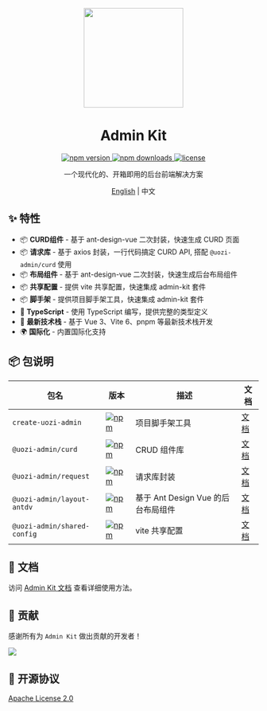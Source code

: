 <p align="center">
  <img src="https://uozi-tech.github.io/admin-kit/logo.svg" width="200" />
</p>

<h1 align="center">Admin Kit</h1>

<p align="center">
  <a href="https://www.npmjs.com/package/create-uozi-admin">
    <img src="https://img.shields.io/npm/v/create-uozi-admin.svg" alt="npm version" />
  </a>
  <a href="https://www.npmjs.com/package/create-uozi-admin">
    <img src="https://img.shields.io/npm/dm/create-uozi-admin.svg" alt="npm downloads" />
  </a>
  <a href="https://github.com/uozi-tech/admin-kit/blob/main/LICENSE">
    <img src="https://img.shields.io/github/license/uozi-tech/admin-kit" alt="license" />
  </a>
</p>

<p align="center">一个现代化的、开箱即用的后台前端解决方案</p>

<p align="center">
  <a href="./README.en.md">English</a> | 中文
</p>

## ✨ 特性

- 📦 **CURD组件** - 基于 ant-design-vue 二次封装，快速生成 CURD 页面
- 📦 **请求库** - 基于 axios 封装，一行代码搞定 CURD API, 搭配 `@uozi-admin/curd` 使用
- 📦 **布局组件** - 基于 ant-design-vue 二次封装，快速生成后台布局组件
- 📦 **共享配置** - 提供 vite 共享配置，快速集成 admin-kit 套件
- 📦 **脚手架** - 提供项目脚手架工具，快速集成 admin-kit 套件
- 🎯 **TypeScript** - 使用 TypeScript 编写，提供完整的类型定义
- 🚀 **最新技术栈** - 基于 Vue 3、Vite 6、pnpm 等最新技术栈开发
- 🌍 **国际化** - 内置国际化支持

## 📦 包说明

| 包名 | 版本 | 描述 | 文档 |
| --- | --- | --- | --- |
| `create-uozi-admin` | [![npm](https://img.shields.io/npm/v/create-uozi-admin.svg)](https://www.npmjs.com/package/create-uozi-admin) | 项目脚手架工具 | [文档](https://admin-kit.uozi.com/zh/cli/quick-start) |
| `@uozi-admin/curd` | [![npm](https://img.shields.io/npm/v/@uozi-admin/curd.svg)](https://www.npmjs.com/package/@uozi-admin/curd) | CRUD 组件库 | [文档](https://admin-kit.uozi.com/zh/curd/intro) |
| `@uozi-admin/request` | [![npm](https://img.shields.io/npm/v/@uozi-admin/request.svg)](https://www.npmjs.com/package/@uozi-admin/request) | 请求库封装 | [文档](https://admin-kit.uozi.com/zh/request/quick-start) |
| `@uozi-admin/layout-antdv` | [![npm](https://img.shields.io/npm/v/@uozi-admin/layout-antdv.svg)](https://www.npmjs.com/package/@uozi-admin/layout-antdv) | 基于 Ant Design Vue 的后台布局组件 | [文档](https://admin-kit.uozi.com/zh/layout/quick-start) |
| `@uozi-admin/shared-config` | [![npm](https://img.shields.io/npm/v/@uozi-admin/shared-config.svg)](https://www.npmjs.com/package/@uozi-admin/shared-config) | vite 共享配置 | [文档](https://admin-kit.uozi.com/zh/shared-config/quick-start) |

## 📖 文档

访问 [Admin Kit 文档](https://admin-kit.uozi.com/) 查看详细使用方法。

## 🤝 贡献

感谢所有为 `Admin Kit` 做出贡献的开发者！

<a href="https://github.com/uozi-tech/admin-kit/graphs/contributors">
  <img src="https://contrib.rocks/image?repo=uozi-tech/admin-kit" />
</a>

## 📄 开源协议

[Apache License 2.0](./LICENSE)
